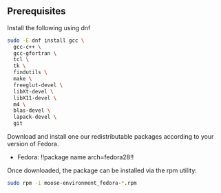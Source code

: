 ## Prerequisites

Install the following using dnf

```bash
sudo -E dnf install gcc \
  gcc-c++ \
  gcc-gfortran \
  tcl \
  tk \
  findutils \
  make \
  freeglut-devel \
  libXt-devel \
  libX11-devel \
  m4 \
  blas-devel \
  lapack-devel \
  git
```

Download and install one our redistributable packages according to your version of Fedora.

- Fedora: !!package name arch=fedora28!!

Once downloaded, the package can be installed via the rpm utility:

```bash
sudo rpm -i moose-environment_fedora-*.rpm
```
